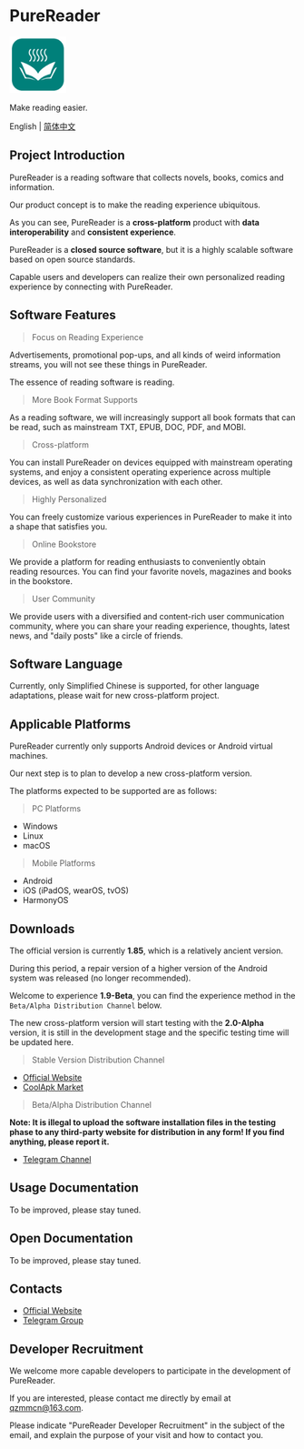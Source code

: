 # PureReader

<img src="https://github.com/PureReader/PureReader-Starter/blob/main/img-src/icon.png?raw=true" width = "100" height = "100" alt="LOGO"/>

Make reading easier.

English | [简体中文](https://github.com/PureReader/PureReader-Starter/blob/main/README-zh-CN.md)

## Project Introduction

PureReader is a reading software that collects novels, books, comics and information.

Our product concept is to make the reading experience ubiquitous.

As you can see, PureReader is a **cross-platform** product with **data interoperability** and **consistent experience**.

PureReader is a **closed source software**, but it is a highly scalable software based on open source standards.

Capable users and developers can realize their own personalized reading experience by connecting with PureReader.

## Software Features

> Focus on Reading Experience

Advertisements, promotional pop-ups, and all kinds of weird information streams, you will not see these things in PureReader.

The essence of reading software is reading.

> More Book Format Supports

As a reading software, we will increasingly support all book formats that can be read, such as mainstream TXT, EPUB, DOC, PDF, and MOBI.

> Cross-platform

You can install PureReader on devices equipped with mainstream operating systems, and enjoy a consistent operating experience across multiple devices,
as well as data synchronization with each other.

> Highly Personalized

You can freely customize various experiences in PureReader to make it into a shape that satisfies you.

> Online Bookstore

We provide a platform for reading enthusiasts to conveniently obtain reading resources. You can find your favorite novels, magazines and books in the
bookstore.

> User Community

We provide users with a diversified and content-rich user communication community, where you can share your reading experience, thoughts, latest news,
and "daily posts" like a circle of friends.

## Software Language

Currently, only Simplified Chinese is supported, for other language adaptations, please wait for new cross-platform project.

## Applicable Platforms

PureReader currently only supports Android devices or Android virtual machines.

Our next step is to plan to develop a new cross-platform version.

The platforms expected to be supported are as follows:

> PC Platforms

- Windows
- Linux
- macOS

> Mobile Platforms

- Android
- iOS (iPadOS, wearOS, tvOS)
- HarmonyOS

## Downloads

The official version is currently **1.85**, which is a relatively ancient version.

During this period, a repair version of a higher version of the Android system was released (no longer recommended).

Welcome to experience **1.9-Beta**, you can find the experience method in the `Beta/Alpha Distribution Channel` below.

The new cross-platform version will start testing with the **2.0-Alpha** version, it is still in the development stage and the specific testing time
will be updated here.

> Stable Version Distribution Channel

- [Official Website](https://highcapable.com/PureReader)
- [CoolApk Market](https://www.coolapk.com/apk/273382)

> Beta/Alpha Distribution Channel

**Note: It is illegal to upload the software installation files in the testing phase to any third-party website for distribution in any form! If you
find anything, please report it.**

- [Telegram Channel](https://t.me/PureReaderBeta)

## Usage Documentation

To be improved, please stay tuned.

## Open Documentation

To be improved, please stay tuned.

## Contacts

- [Official Website](https://highcapable.com/PureReader)
- [Telegram Group](https://t.me/+NzDFUN1fwtQyNzg1)

## Developer Recruitment

We welcome more capable developers to participate in the development of PureReader.

If you are interested, please contact me directly by email at qzmmcn@163.com.

Please indicate "PureReader Developer Recruitment" in the subject of the email, and explain the purpose of your visit and how to contact you.